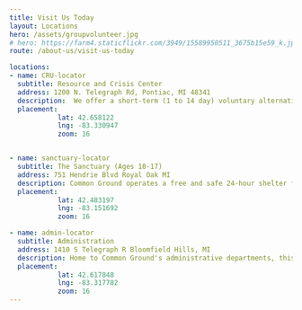 ```yaml
---
title: Visit Us Today
layout: Locations
hero: /assets/groupvolunteer.jpg
# hero: https://farm4.staticflickr.com/3949/15589950511_3675b15e59_k.jpg
route: /about-us/visit-us-today

locations:
- name: CRU-locator
  subtitle: Resource and Crisis Center 
  address: 1200 N. Telegraph Rd, Pontiac, MI 48341
  description:  We offer a short-term (1 to 14 day) voluntary alternative to inpatient psychiatric hospitalization for adults ready to actively participate in a trauma-informed, recovery focused treatment environment. Services include psychiatric medication review, group therapy, skills groups, recovery coaching, art therapy and coordinated discharge planning. Note - Admission to the Crisis Residential Unit requires prior authorization through our Oakland Assessment Crisis Intervention Service (OACIS).
  placement:
            lat: 42.658122
            lng: -83.330947
            zoom: 16


- name: sanctuary-locator
  subtitle: The Sanctuary (Ages 10-17)
  address: 751 Hendrie Blvd Royal Oak MI
  description: Common Ground operates a free and safe 24-hour shelter for at-risk youth. The Sanctuary offers a 3-week residential program, out-patient counseling, and provides trauma-informed care to youth and families in crisis. The goal of this program is family reunification. To learn more, call 1.248.547.2260.
  placement:
            lat: 42.483197
            lng: -83.151692
            zoom: 16

- name: admin-locator
  subtitle: Administration
  address: 1410 S Telegraph R Bloomfield Hills, MI
  description: Home to Common Ground's administrative departments, this office also hosts Legal Clinic on Tuesday evenings beginning at 6pm. To learn more, call 1.248.8150.
  placement:
            lat: 42.617848
            lng: -83.317782
            zoom: 16
---
```

